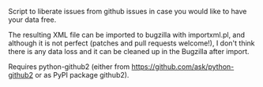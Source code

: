 Script to liberate issues from github issues in case you would like to have
your data free.

The resulting XML file can be imported to bugzilla with importxml.pl, and although
it is not perfect (patches and pull requests welcome!), I don't think there is any
data loss and it can be cleaned up in the Bugzilla after import.

Requires python-github2 (either from https://github.com/ask/python-github2 or as PyPI
package github2).